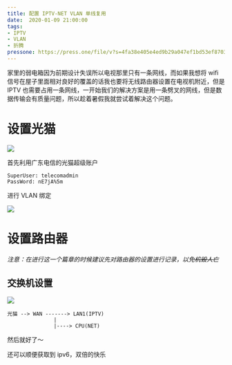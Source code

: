 ```yaml
---
title: 配置 IPTV-NET VLAN 单线复用
date:  2020-01-09 21:00:00
tags:
- IPTV
- VLAN
- 折腾
pressone: https://press.one/file/v?s=4fa38e405e4ed9b29a047ef1bd53ef87032093307636e33c20a712512825e8ee7362b9f60604563fcbeff75141ce09fc47763afbd582934a680fa5f17bbfb99d00&h=36d5889d09acc39ac98332e2661dc9c1d348ce585eb8f6cce9127d865c3052aa&a=79a3a060a7faa9dfc9b8b4e0a59bf3ebac305f78&f=P1&v=3
---
```


家里的弱电箱因为前期设计失误所以电视那里只有一条网线，而如果我想将 wifi 信号在屋子里面相对良好的覆盖的话我也要将无线路由器设置在电视机附近，但是 IPTV 也需要占用一条网线，一开始我们的解决方案是用一条劈叉的网线，但是数据传输会有质量问题，所以趁着暑假我就尝试着解决这个问题。

# 设置光猫

![](https://cdn.lvcshu.info/img/20200109001.jpg)

首先利用广东电信的光猫超级账户

```
SuperUser: telecomadmin
PassWord: nE7jA%5m
```

进行 VLAN 绑定

![](https://cdn.lvcshu.info/img/20200109002.jpg)

# 设置路由器

*注意：在进行这一个篇章的时候建议先对路由器的设置进行记录，以免~~机毁人亡~~*

## 交换机设置

![](https://cdn.lvcshu.info/img/20200109003.jpg)

```
光猫 --> WAN -------> LAN1(IPTV)
               |
               |----> CPU(NET)
```

然后就好了～

还可以顺便获取到 ipv6，双倍的快乐

